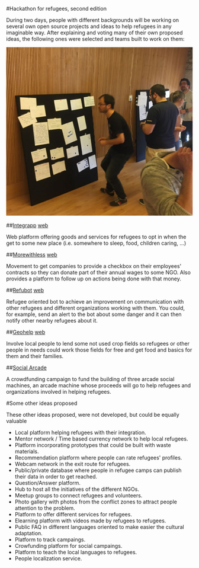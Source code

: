 #Hackathon for refugees, second edition

During two days, people with different backgrounds will be working on several own open source projects and ideas to help refugees in any imaginable way.
After explaining and voting many of their own proposed ideas, the following ones were selected and teams built to work on them:

![panel](panel.png)

##[Integrapp](https://github.com/refu-gal/integrapp) [web](http://meanit.refu.gal)

Web platform offering goods and services for refugees to opt in when the get to some new place (i.e. somewhere to sleep, food, children caring, ...)


##[Morewithless](https://github.com/refu-gal/morewithless) [web](http://morewithless.refu.gal)

Movement to get companies to provide a checkbox on their employees' contracts so they can donate part of their annual wages to some NGO. Also provides a platform to follow up on actions being done with that money.

##[Refubot](https://github.com/refu-gal/refubot) [web](http://refubot.refu.gal)

Refugee oriented bot to achieve an improvement on communication with other refugees and different organizations working with them. You could, for example, send an alert to the bot about some danger and it can then notify other nearby refugees about it.

##[Geohelp](https://github.com/refu-gal/geohelp) [web](http://geohelp.refu.gal)

Involve local people to lend some not used crop fields so refugees or other people in needs could work those fields for free and get food and basics for them and their families.

##[Social Arcade]()

A crowdfunding campaign to fund the building of three arcade social machines, an arcade machine whose proceeds will go to help refugees and organizations involved in helping refugees.

#Some other ideas proposed

These other ideas proposed, were not developed, but could be equally valuable

* Local platform helping refugees with their integration.
* Mentor network / Time based currency network to help local refugees.
* Platform incorporating prototypes that could be built with waste materials.
* Recommendation platform where people can rate refugees' profiles.
* Webcam network in the exit route for refugees.
* Public/private database where people in refugee camps can publish their data in order to get reached.
* Question/Answer platform.
* Hub to host all the initiatives of the different NGOs.
* Meetup groups to connect refugees and volunteers.
* Photo gallery with photos from the conflict zones to attract people attention to the problem.
* Platform to offer different services for refugees.
* Elearning platform with videos made by refugees to refugees.
* Public FAQ in different languages oriented to make easier the cultural adaptation.
* Platform to track campaings.
* Crowfunding platform for social campaings.
* Platform to teach the local languages to refugees.
* People localization service.

